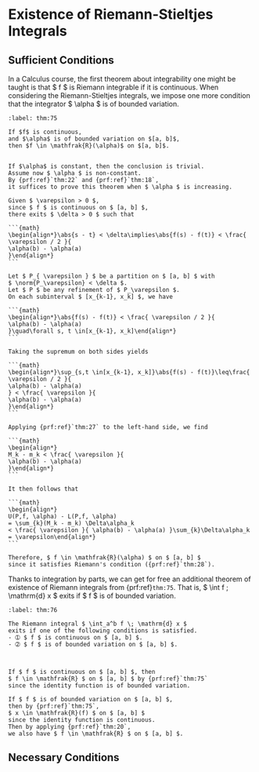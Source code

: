 # Existence of Riemann-Stieltjes Integrals
## Sufficient Conditions

In a Calculus course,
the first theorem about integrability one might be taught is
that $ f $ is Riemann integrable if it is continuous.
When considering the Riemann-Stieltjes integrals,
we impose one more condition that the integrator
$ \alpha $ is of bounded variation.


````{prf:theorem}
:label: thm:75

If $f$ is continuous,
and $\alpha$ is of bounded variation on $[a, b]$,
then $f \in \mathfrak{R}(\alpha)$ on $[a, b]$.

````

````{prf:proof}

If $\alpha$ is constant, then the conclusion is trivial.
Assume now $ \alpha $ is non-constant.
By {prf:ref}`thm:22` and {prf:ref}`thm:18`,
it suffices to prove this theorem when $ \alpha $ is increasing.

Given $ \varepsilon > 0 $,
since $ f $ is continuous on $ [a, b] $,
there exits $ \delta > 0 $ such that

```{math}
\begin{align*}\abs{s - t} < \delta\implies\abs{f(s) - f(t)} < \frac{ \varepsilon / 2 }{
\alpha(b) - \alpha(a)
}\end{align*}
```

Let $ P_{ \varepsilon } $ be a partition on $ [a, b] $ with
$ \norm{P_\varepsilon} < \delta $.
Let $ P $ be any refinement of $ P_\varepsilon $.
On each subinterval $ [x_{k-1}, x_k] $, we have

```{math}
\begin{align*}\abs{f(s) - f(t)} < \frac{ \varepsilon / 2 }{
\alpha(b) - \alpha(a)
}\quad\forall s, t \in[x_{k-1}, x_k]\end{align*}
```

Taking the supremum on both sides yields

```{math}
\begin{align*}\sup_{s,t \in[x_{k-1}, x_k]}\abs{f(s) - f(t)}\leq\frac{ \varepsilon / 2 }{
\alpha(b) - \alpha(a)
} < \frac{ \varepsilon }{
\alpha(b) - \alpha(a)
}\end{align*}
```

Applying {prf:ref}`thm:27` to the left-hand side, we find

```{math}
\begin{align*}
M_k - m_k < \frac{ \varepsilon }{
\alpha(b) - \alpha(a)
}\end{align*}
```

It then follows that

```{math}
\begin{align*}
U(P,f, \alpha) - L(P,f, \alpha)
= \sum_{k}(M_k - m_k) \Delta\alpha_k
< \frac{ \varepsilon }{ \alpha(b) - \alpha(a) }\sum_{k}\Delta\alpha_k
= \varepsilon\end{align*}
```

Therefore, $ f \in \mathfrak{R}(\alpha) $ on $ [a, b] $
since it satisfies Riemann's condition ({prf:ref}`thm:28`).

````

Thanks to integration by parts,
we can get for free
an additional theorem of existence
of Riemann integrals from {prf:ref}`thm:75`.
That is, $ \int f \; \mathrm{d} x $ exits
if $ f $ is of bounded variation.


````{prf:theorem}
:label: thm:76

The Riemann integral $ \int_a^b f \; \mathrm{d} x $
exits if one of the following conditions is satisfied.
- ➀ $ f $ is continuous on $ [a, b] $.
- ➁ $ f $ is of bounded variation on $ [a, b] $.


````

````{prf:proof}

If $ f $ is continuous on $ [a, b] $, then
$ f \in \mathfrak{R} $ on $ [a, b] $ by {prf:ref}`thm:75`
since the identity function is of bounded variation.

If $ f $ is of bounded variation on $ [a, b] $,
then by {prf:ref}`thm:75`,
$ x \in \mathfrak{R}(f) $ on $ [a, b] $
since the identity function is continuous.
Then by applying {prf:ref}`thm:20`,
we also have $ f \in \mathfrak{R} $ on $ [a, b] $.

````
## Necessary Conditions
